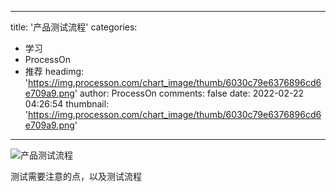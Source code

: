 
---
title: '产品测试流程'
categories: 
 - 学习
 - ProcessOn
 - 推荐
headimg: 'https://img.processon.com/chart_image/thumb/6030c79e6376896cd6e709a9.png'
author: ProcessOn
comments: false
date: 2022-02-22 04:26:54
thumbnail: 'https://img.processon.com/chart_image/thumb/6030c79e6376896cd6e709a9.png'
---

<div>   
<img class="thumb" alt="产品测试流程" src="https://img.processon.com/chart_image/thumb/6030c79e6376896cd6e709a9.png" referrerpolicy="no-referrer">
<p>测试需要注意的点，以及测试流程</p>  
</div>
            